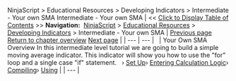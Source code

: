 ﻿
NinjaScript \> Educational Resources \> Developing Indicators \> Intermediate \- Your own SMA
Intermediate \- Your own SMA
| \<\< [Click to Display Table of Contents](intermediate_-_your_own_sma.md) \>\> **Navigation:**     [NinjaScript](ninjascript.md) \> [Educational Resources](educational_resources.md) \> [Developing Indicators](developing_indicators.md) \> Intermediate \- Your own SMA | [Previous page](using4.md) [Return to chapter overview](developing_indicators.md) [Next page](set_up6.md) |
| --- | --- |
 
| Your Own SMA Overview In this intermediate level tutorial we are going to build a simple moving average indicator. This indicator will show you how to use the "for" loop and a single case "if" statement.   › [Set Up](set_up6.md)› [Entering Calculation Logic](entering_calculation_logic3.md)› [Compiling](compiling3.md)› [Using](using3.md) |
| --- |
